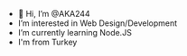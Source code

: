 - 👋 Hi, I’m @AKA244
- I’m interested in Web Design/Development
- I’m currently learning Node.JS
- I'm from Turkey

<!---
AKA244/AKA244 is a ✨ special ✨ repository because its `README.md` (this file) appears on your GitHub profile.
You can click the Preview link to take a look at your changes.
--->
